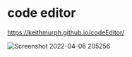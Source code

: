#   code editor 
https://keithmurph.github.io/codeEditor/


![Screenshot 2022-04-06 205256](https://user-images.githubusercontent.com/85463607/162116871-ba0f82c1-381b-4df6-8a14-4ed686303bf9.jpg)
